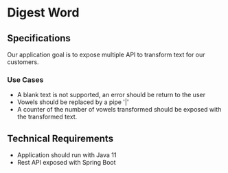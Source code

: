 # Digest Word

## Specifications

Our application goal is to expose multiple API to transform text for our customers.

### Use Cases

* A blank text is not supported, an error should be return to the user
* Vowels should be replaced by a pipe '|'
* A counter of the number of vowels transformed should be exposed with the transformed text.

## Technical Requirements

* Application should run with Java 11
* Rest API exposed with Spring Boot
